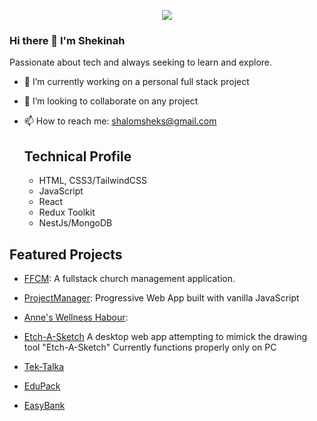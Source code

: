 <p align="center">
  <a href="https://github.com/DenverCoder1/readme-typing-svg"><img src="https://readme-typing-svg.herokuapp.com?lines=Hello World,+I'm+Shekinah;I+love+open-source.;I+love+Blender.;I+love+learning.;I+love+spreading+knowledge.;&center=true&width=500&height=50"></a>
</p>

### Hi there 👋 I'm Shekinah
Passionate about tech and always seeking to learn and explore.

- 🔭 I’m currently working on a personal full stack project
- 👯 I’m looking to collaborate on any project
- 📫 How to reach me: shalomsheks@gmail.com

  ## Technical Profile
  - HTML, CSS3/TailwindCSS
  - JavaScript
  - React
  - Redux Toolkit
  - NestJs/MongoDB
 
## Featured Projects
- [FFCM](https://ffcm-front.vercel.app):
A fullstack church management application.
- [ProjectManager](https://todo-projectsfix.netlify.app):
Progressive Web App built with vanilla JavaScript 
- [Anne's Wellness Habour](http://anneswellnesshabour.com/):
- [Etch-A-Sketch](https://etch-a-sketch-six-rouge.vercel.app/)
A desktop web app attempting to mimick the drawing tool "Etch-A-Sketch"
Currently functions properly only on PC

- [Tek-Talka](https://tech-talka.vercel.app/)
- [EduPack](https://edupack-pih4wkosj-shekinah007.vercel.app)
- [EasyBank](https://shekinah007.github.io/Bank-Landing-Page/)
  
